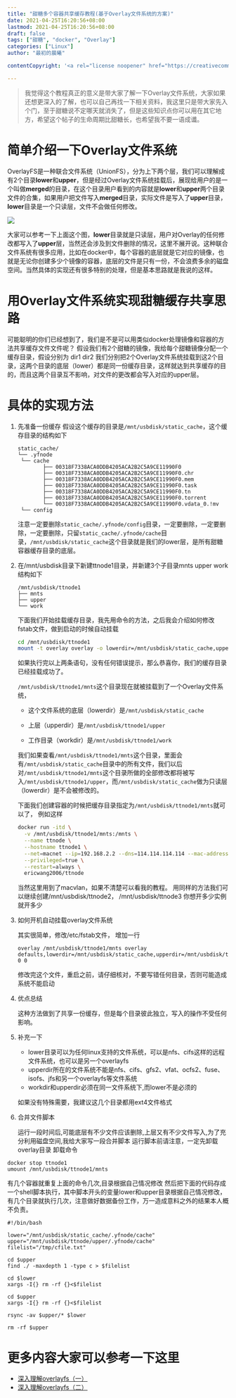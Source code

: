 ```yaml
---
title: "甜糖多个容器共享缓存教程(基于Overlay文件系统的方案)"
date: 2021-04-25T16:20:56+08:00
lastmod: 2021-04-25T16:20:56+08:00
draft: false
tags: ["甜糖", "docker", "Overlay"]
categories: ["Linux"]
author: "最初的晨曦"

contentCopyright: '<a rel="license noopener" href="https://creativecommons.org/licenses/by-nc-sa/4.0/deed.zh" target="_blank">本文章采用 CC BY-NC-SA 4.0 许可协议</a>'

---
```


> 我觉得这个教程真正的意义是带大家了解一下Overlay文件系统，大家如果还想更深入的了解，也可以自己再找一下相关资料，我这里只是带大家先入个门，至于甜糖说不定哪天就消失了，但是这些知识点你可以用在其它地方，希望这个帖子的生命周期比甜糖长，也希望我不要一语成谶。


# 简单介绍一下Overlay文件系统

OverlayFS是一种联合文件系统（UnionFS），分为上下两个层，我们可以理解成有2个目录**lower**和**upper**，但是经过Overlay文件系统挂载后，展现给用户的是一个叫做**merged**的目录，在这个目录用户看到的内容就是**lower**和**upper**两个目录文件的合集，如果用户把文件写入**merged**目录，实际文件是写入了**upper**目录，**lower**目录是一个只读层，文件不会做任何修改。

![](../../images/0001/OverlayFS_Image.png)

大家可以参考一下上面这个图，**lower**目录就是只读层，用户对Overlay的任何修改都写入了**upper**层，当然还会涉及到文件删除的情况，这里不展开说。这种联合文件系统有很多应用，比如在docker中，每个容器的底层就是它对应的镜像，也就是无论你创建多少个镜像的容器，底层的文件是只有一份，不会浪费多余的磁盘空间。当然具体的实现还有很多特别的处理，但是基本思路就是我说的这样。

# 用Overlay文件系统实现甜糖缓存共享思路

可能聪明的你们已经想到了，我们是不是可以用类似docker处理镜像和容器的方法共享缓存文件文件呢？
假设我们有2个甜糖的镜像，我给每个甜糖镜像分配一个缓存目录，假设分别为
dir1
dir2
我们分别把2个Overlay文件系统挂载到这2个目录，这两个目录的底层（lower）都是同一份缓存目录，这样就达到共享缓存的目的，而且这两个目录互不影响，对文件的更改都会写入对应的upper层。

# 具体的实现方法

1. 先准备一份缓存
   假设这个缓存的目录是`/mnt/usbdisk/static_cache`，这个缓存目录的结构如下

   ```
   static_cache/
   └── .yfnode
   	└── cache
   		   ├── 00318F7338ACA0DDB4205ACA2B2C5A9CE11990F0
   		   ├── 00318F7338ACA0DDB4205ACA2B2C5A9CE11990F0.chr
   		   ├── 00318F7338ACA0DDB4205ACA2B2C5A9CE11990F0.mem
   		   ├── 00318F7338ACA0DDB4205ACA2B2C5A9CE11990F0.task
   		   ├── 00318F7338ACA0DDB4205ACA2B2C5A9CE11990F0.tn
   		   ├── 00318F7338ACA0DDB4205ACA2B2C5A9CE11990F0.torrent
   		   └── 00318F7338ACA0DDB4205ACA2B2C5A9CE11990F0.vdata_0.!mv
   	└── config
   ```

   注意一定要删除`static_cache/.yfnode/config`目录，一定要删除，一定要删除，一定要删除，只留`static_cache/.yfnode/cache`目录，`/mnt/usbdisk/static_cache`这个目录就是我们的lower层，是所有甜糖容器缓存目录的底层。

2. 在/mnt/usbdisk目录下新建ttnode1目录，并新建3个子目录mnts upper work
   结构如下

   ```
   /mnt/usbdisk/ttnode1
   ├── mnts
   ├── upper
   └── work
   ```

   下面我们开始挂载缓存目录，我先用命令的方法，之后我会介绍如何修改fstab文件，做到启动的时候自动挂载

   ```bash
   cd /mnt/usbdisk/ttnode1
   mount -t overlay overlay -o lowerdir=/mnt/usbdisk/static_cache,upperdir=./upper,workdir=./work,index=off,nfs_export=off  ./mnts
   ```

   如果执行完以上两条语句，没有任何错误提示，那么恭喜你，我们的缓存目录已经挂载成功了。

   `/mnt/usbdisk/ttnode1/mnts`这个目录现在就被挂载到了一个Overlay文件系统，	

   - 这个文件系统的底层（lowerdir）是`/mnt/usbdisk/static_cache`

   - 上层（upperdir）是`/mnt/usbdisk/ttnode1/upper`

   - 工作目录（workdir）是`/mnt/usbdisk/ttnode1/work`

   我们如果查看`/mnt/usbdisk/ttnode1/mnts`这个目录，里面会有`/mnt/usbdisk/static_cache`目录中的所有文件，我们以后对`/mnt/usbdisk/ttnode1/mnts`这个目录所做的全部修改都将被写入`/mnt/usbdisk/ttnode1/upper`，而`/mnt/usbdisk/static_cache`做为只读层（lowerdir）是不会被修改的。

   下面我们创建容器的时候把缓存目录指定为`/mnt/usbdisk/ttnode1/mnts`就可以了，
   例如这样

   ```bash
   docker run -itd \
     -v /mnt/usbdisk/ttnode1/mnts:/mnts \
     --name ttnode \
     --hostname ttnode1 \
     --net=macnet --ip=192.168.2.2 --dns=114.114.114.114 --mac-address C2:F2:9C:C5:B2:94 \
     --privileged=true \
     --restart=always \
     ericwang2006/ttnode
   ```

   当然这里用到了macvlan，如果不清楚可以看我的教程。
   用同样的方法我们可以继续创建/mnt/usbdisk/ttnode2， /mnt/usbdisk/ttnode3 你想开多少实例就开多少

3. 如何开机自动挂载overlay文件系统

   其实很简单，修改/etc/fstab文件， 增加一行

   ```
   overlay /mnt/usbdisk/ttnode1/mnts overlay defaults,lowerdir=/mnt/usbdisk/static_cache,upperdir=/mnt/usbdisk/ttnode1/upper,workdir=/mnt/usbdisk/ttnode1/work,index=off,nfs_export=off 0 0
   ```

   修改完这个文件，重启之前，请仔细核对，不要写错任何目录，否则可能造成系统不能启动

4. 优点总结

   这种方法做到了共享一份缓存，但是每个目录彼此独立，写入的操作不受任何影响。

5. 补充一下

   - lower目录可以为任何linux支持的文件系统，可以是nfs、cifs这样的远程文件系统，也可以是另一个overlayfs
   - upperdir所在的文件系统不能是nfs、cifs、gfs2、vfat、ocfs2、fuse、isofs、jfs和另一个overlayfs等文件系统
   - workdir和upperdir必须在同一文件系统下,而lower不是必须的

   如果没有特殊需要，我建议这几个目录都用ext4文件格式
   
6. 合并文件脚本

   运行一段时间后,可能底层有不少文件应该删除,上层又有不少文件写入,为了充分利用磁盘空间,我给大家写一段合并脚本
   运行脚本前请注意，一定先卸载overlay目录
   卸载命令
```
docker stop ttnode1
umount /mnt/usbdisk/ttnode1/mnts
```
有几个容器就重复上面的命令几次,目录根据自己情况修改
然后把下面的代码存成一个shell脚本执行，其中脚本开头的变量lower和upper目录根据自己情况修改，有几个目录就执行几次，注意做好数据备份工作，万一造成意料之外的结果本人概不负责。
```
#!/bin/bash

lower="/mnt/usbdisk/static_cache/.yfnode/cache"
upper="/mnt/usbdisk/ttnode/upper/.yfnode/cache"
filelist="/tmp/cfile.txt"

cd $upper
find ./ -maxdepth 1 -type c > $filelist

cd $lower
xargs -I{} rm -rf {}<$filelist

cd $upper
xargs -I{} rm -rf {}<$filelist

rsync -av $upper/* $lower

rm -rf $upper

```


# 更多内容大家可以参考一下这里

- [深入理解overlayfs（一）](https://www.cnblogs.com/liujunjun/p/12119513.html)
- [深入理解overlayfs（二）](https://www.cnblogs.com/liujunjun/p/12119673.html)
